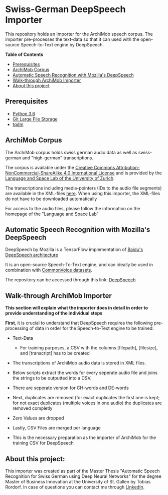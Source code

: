 # Swiss-German DeepSpeech Importer

This repository holds an Importer for the ArchiMob speech corpus.
The importer pre-processes the text-data so that it can used with the open-source Speech-to-Text engine by DeepSpeech.

**Table of Contents**

- [Prerequisites](#prerequisites)
- [ArchiMob Corpus](#ArchiMob-Corpus)
- [Automatic Speech Recognition with Mozilla's DeepSpeech](#Automatic-Speech-Recognition-with-Mozilla's-DeepSpeech)
- [Walk-through ArchiMob Importer](#Walk-through-ArchiMob-Importer)
- [About this project](#About-this-project)

<h>


## Prerequisites

* [Python 3.6](https://www.python.org/)
* [Git Large File Storage](https://git-lfs.github.com/)
* [tqdm](https://pypi.org/project/tqdm/)


## ArchiMob Corpus

<p>The ArchiMob corpus holds swiss german audio data as well as swiss-german and "high-german" transcriptions. </p>
<p>The corpus is available under the <a href='https://creativecommons.org/licenses/by-nc-sa/4.0/'>Creative Commons Attribution-NonCommercial-ShareAlike 4.0 International License</a> and is provided by the <a href='https://www.spur.uzh.ch/en/departments/research/textgroup/ArchiMob.html'>Language and Space Lab of the University of Zurich</a>.</p>

<p>The transcriptions including media-pointers (IDs to the audio file segments) are available in the XML-files <a href='https://www.spur.uzh.ch/en/departments/research/textgroup/ArchiMob.html'>here</a>. When using this importer, the XML-files do not have to be downloaded automatically</p>

<p>For access to the audio files, please follow the information on the homepage of the "Language and Space Lab"</p>


## Automatic Speech Recognition with Mozilla's DeepSpeech

<p> DeepSpeech by Mozilla is a TensorFlow implementation of <a href='https://arxiv.org/abs/1412.5567'>Baidu's DeepSpeech architecture</a></p>
<p> It is an open-source Speech-To-Text engine, and can ideally be used in combination with <a href='https://voice.mozilla.org/'>CommonVoice datasets</a>.
<p>The repository can be accessed through this link: <a href='https://github.com/mozilla/DeepSpeech'> DeepSpeech</a> </p>

## Walk-through ArchiMob Importer

<b>This section will explain what the importer does in detail in order to provide understanding of the individual steps</b>

<b>First</b>, it is crucial to understand that DeepSpeech requires the following pre-processing of data in order for the Speech-to-Text engine to be trained:
- Text-Data
  - For training purposes, a CSV with the columns [filepath], [filesize], and [transcript] has to be created


- The transcriptions of ArchiMob audio data is stored in XML files.
- Below scripts extract the words for every seperate audio file and joins the strings to be outputted into a CSV.
- There are seperate version for CH-words and DE-words
- Next, duplicates are removed (for exact duplicates the first one is kept; for not exact duplicates (multiple voices in one audio) the duplicates are removed completly
- Zero Values are dropped
- Lastly, CSV Files are merged per language
- This is the necessary preparation as the importer of ArchiMob for the training CSV for DeepSpeech

## About this project:

<p>This importer was created as part of the Master Thesis "Automatic Speech Recognition for Swiss German using Deep Neural Networks" for the degree Master of Business Innovation at the University of St. Gallen by Tobias Rordorf. In case of questions you can contact me through <a href='https://www.linkedin.com/in/tobiasrordorf/'>LinkedIn</a>.
